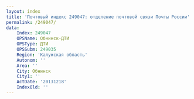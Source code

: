 ```yaml
---
layout: index
title: 'Почтовый индекс 249047: отделение почтовой связи Почты России'
permalink: /249047/
data:
    Index: 249047
    OPSName: Обнинск-ДТИ
    OPSType: ДТИ
    OPSSubm: 249035
    Region: 'Калужская область'
    Autonom: ''
    Area: ''
    City: Обнинск
    City1: ''
    ActDate: '20131218'
    IndexOld: ''
---
```

